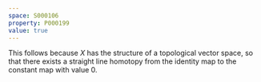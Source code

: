 ```yaml
---
space: S000106
property: P000199
value: true
---
```


This follows because $X$ has the structure of a topological vector space, so that there exists a straight line homotopy from the identity map to the constant map with value $0$.
